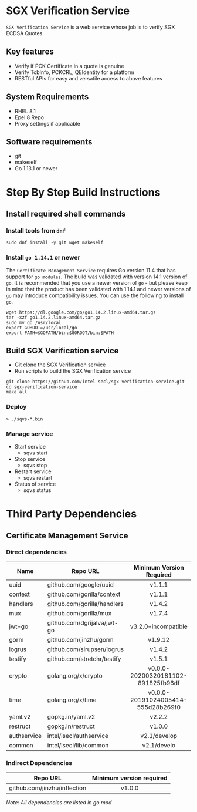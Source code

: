 # SGX Verification Service

`SGX Verification Service` is a web service whose job is to verify SGX ECDSA Quotes

## Key features
- Verify if PCK Certificate in a quote is genuine
- Verify TcbInfo, PCKCRL, QEIdentity for a platform
- RESTful APIs for easy and versatile access to above features

## System Requirements
- RHEL 8.1
- Epel 8 Repo
- Proxy settings if applicable

## Software requirements
- git
- makeself
- Go 1.13.1 or newer

# Step By Step Build Instructions

## Install required shell commands

### Install tools from `dnf`
```shell
sudo dnf install -y git wget makeself
```

### Install `go 1.14.1` or newer
The `Certificate Management Service` requires Go version 11.4 that has support for `go modules`. The build was validated with version 14.1 version of `go`. It is recommended that you use a newer version of `go` - but please keep in mind that the product has been validated with 1.14.1 and newer versions of `go` may introduce compatibility issues. You can use the following to install `go`.
```shell
wget https://dl.google.com/go/go1.14.2.linux-amd64.tar.gz
tar -xzf go1.14.2.linux-amd64.tar.gz
sudo mv go /usr/local
export GOROOT=/usr/local/go
export PATH=$GOPATH/bin:$GOROOT/bin:$PATH
```

## Build SGX Verification service

- Git clone the SGX Verification service
- Run scripts to build the SGX Verification service

```shell
git clone https://github.com/intel-secl/sgx-verification-service.git
cd sgx-verification-service
make all
```

### Deploy
```console
> ./sqvs-*.bin
```

### Manage service
* Start service
    * sqvs start
* Stop service
    * sqvs stop
* Restart service
    * sqvs restart
* Status of service
    * sqvs status

# Third Party Dependencies

## Certificate Management Service

### Direct dependencies

| Name        | Repo URL                    | Minimum Version Required           |
| ----------- | --------------------------- | :--------------------------------: |
| uuid        | github.com/google/uuid      | v1.1.1                             |
| context     | github.com/gorilla/context  | v1.1.1                             |
| handlers    | github.com/gorilla/handlers | v1.4.2                             |
| mux         | github.com/gorilla/mux      | v1.7.4                             |
| jwt-go      | github.com/dgrijalva/jwt-go | v3.2.0+incompatible                |
| gorm        | github.com/jinzhu/gorm      | v1.9.12                            |
| logrus      | github.com/sirupsen/logrus  | v1.4.2                             |
| testify     | github.com/stretchr/testify | v1.5.1                             |
| crypto      | golang.org/x/crypto         | v0.0.0-20200320181102-891825fb96df |
| time        | golang.org/x/time           | v0.0.0-20191024005414-555d28b269f0 |
| yaml.v2     | gopkg.in/yaml.v2            | v2.2.2                             |
| restruct    | gopkg.in/restruct           | v1.0.0                             |
| authservice | intel/isecl/authservice     | v2.1/develop                       |
| common      | intel/isecl/lib/common      | v2.1/develo                        |

### Indirect Dependencies

| Repo URL                     | Minimum version required           |
| -----------------------------| :--------------------------------: |
| github.com/jinzhu/inflection | v1.0.0                             |

*Note: All dependencies are listed in go.mod*

